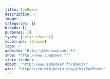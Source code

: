 ```yaml
---
title: SunPower
description: ~
image: ~
categories: []
brands: []
purposes: []
types: [solar-charger]
countries: [france]
logo: ~
website: "http://www.sunpower.fr"
shop: "http://www.sunpower.fr"
store-finder: ~
about: "http://www.sunpower.fr/about/"
wiki: "https://en.wikipedia.org/wiki/SunPower"
---
```


